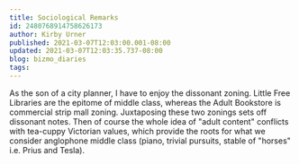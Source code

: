 ```yaml
---
title: Sociological Remarks
id: 2480768914758626173
author: Kirby Urner
published: 2021-03-07T12:03:00.001-08:00
updated: 2021-03-07T12:03:35.737-08:00
blog: bizmo_diaries
tags: 
---
```


[](https://blogger.googleusercontent.com/img/b/R29vZ2xl/AVvXsEjYIvpFXETa41I86I-U18vYWkrSPHxVnL9-N7l0fe4csoPhFMbDZqqkqOCo6gBqinZeMc3wb31v_W-PPEcqheBJMd4Y5OmkG_bvbF2GfMYlxT-2AU7PRAO2wKrgr1eqpLp_3Myv/s750/Lil_Library.jpg)As the son of a city planner, I have to enjoy the dissonant zoning. Little Free Libraries are the epitome of middle class, whereas the Adult Bookstore is commercial strip mall zoning. Juxtaposing these two zonings sets off dissonant notes. Then of course the whole idea of "adult content" conflicts with tea-cuppy Victorian values, which provide the roots for what we consider anglophone middle class (piano, trivial pursuits, stable of "horses" i.e. Prius and Tesla).